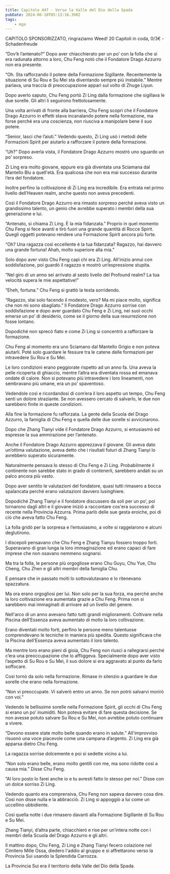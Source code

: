 ```yaml
---
title: Capitolo 447 - Verso la Valle del Dio della Spada
pubDate: 2024-06-10T05:13:16.398Z
tags:
    - mga
---
```



CAPITOLO SPONSORIZZATO, ringraziamo Weed!
20 Capitoli in coda, 0/3€ 
-Schadenfreude


“Dov’è l’antenato?” Dopo aver chiacchierato per un po’ con la folla che si era radunata attorno a loro, Chu Feng notò che il Fondatore Drago Azzurro non era presente.


“Oh. Sta rafforzando il potere della Formazione Sigillante. Recentemente la situazione di Su Rou e Su Mei sta diventando sempre più instabile.” Mentre parlava, una traccia di preoccupazione apparì sul volto di Zhuge Liyun.


Dopo averlo saputo, Chu Feng portò Zi Ling dalla formazione che sigillava le due sorelle. Gli altri li seguirono frettolosamente.


Una volta arrivati di fronte alla barriera, Chu Feng scoprì che il Fondatore Drago Azzurro in effetti stava incanalando potere nella formazione, ma forse perché era una coscienza, non riusciva a manipolare bene il suo potere.


“Senior, lasci che l’aiuti.” Vedendo questo, Zi Ling usò i metodi delle Formazioni Spirit per aiutarlo a rafforzare il potere della formazione.


“Uh?” Dopo averla vista, il Fondatore Drago Azzurro mostrò uno sguardo un po’ sorpreso.


Zi Ling era molto giovane, eppure era già diventata una Sciamana dal Mantello Blu a quell'età. Era qualcosa che non era mai successo durante l’era del fondatore.


Inoltre perfino la coltivazione di Zi Ling era incredibile. Era entrata nel primo livello dell’Heaven realm, anche questo non aveva precedenti.


Così il Fondatore Drago Azzurro era rimasto sorpreso perché aveva visto un grandissimo talento, un genio che avrebbe superato i membri della sua generazione e lui.


“Antenato, si chiama Zi Ling. È la mia fidanzata.” Proprio in quel momento Chu Feng si fece avanti e tirò fuori una grande quantità di Rocce Spirit. Quegli oggetti potevano rendere una Formazione Spirit ancora più forte.


“Oh? Una ragazza così eccellente è la tua fidanzata? Ragazzo, hai davvero una grande fortuna! Ahah, molto superiore alla mia.”


Solo dopo aver visto Chu Feng capì chi era Zi Ling. All'inizio annuì con soddisfazione, poi guardò il ragazzo e mostrò un’espressione stupita.


“Nel giro di un anno sei arrivato al sesto livello del Profound realm? La tua velocità supera le mie aspettative!”


“Eheh, fortuna.” Chu Feng si grattò la testa sorridendo.


“Ragazzo, stai solo facendo il modesto, vero? Ma mi piace molto, significa che non mi sono sbagliato.” Il Fondatore Drago Azzurro sorrise con soddisfazione e dopo aver guardato Chu Feng e Zi Ling, nei suoi occhi emerse un po’ di desiderio, come se il giorno della sua resurrezione non fosse lontano.


Dopodiché non sprecò fiato e come Zi Ling si concentrò a rafforzare la formazione.


Chu Feng al momento era uno Sciamano dal Mantello Grigio e non poteva aiutarli. Poté solo guardare le fessure tra le catene delle formazioni per intravedere Su Rou e Su Mei.


Le loro condizioni erano peggiorate rispetto ad un anno fa. Una aveva la pelle ricoperta di ghiaccio, mentre l’altra era diventata rossa ed emanava ondate di calore. Non si potevano più intravedere i loro lineamenti, non sembravano più umane, era un po’ spaventoso.


Vedendole così e ricordandosi di com’era il loro aspetto un tempo, Chu Feng sentì un dolore straziante. Se non avessero cercato di salvarlo, le due non sarebbero finite in queste condizioni.


Alla fine la formazione fu rafforzata. La gente della Scuola del Drago Azzurro, la famiglia di Chu Feng e quella delle due sorelle si avvicinarono.


Dopo che Zhang Tianyi vide il Fondatore Drago Azzurro, si entusiasmò ed espresse la sua ammirazione per l’antenato.


Anche il Fondatore Drago Azzurro apprezzava il giovane. Gli aveva dato un’ottima valutazione, aveva detto che i risultati futuri di Zhang Tianyi lo avrebbero superato sicuramente.


Naturalmente pensava lo stesso di Chu Feng e Zi Ling. Probabilmente il continente non sarebbe stato in grado di contenerli, sarebbero andati su un palco ancora più vasto.


Dopo aver sentito le valutazioni del fondatore, quasi tutti rimasero a bocca spalancata perché erano valutazioni davvero lusinghiere.


Dopodiché Zhang Tianyi e il fondatore discussero da soli per un po’, poi tornarono dagli altri e il giovane iniziò a raccontare cos'era successo di recente nella Provincia Azzurra. Prima parlò delle sue gesta eroiche, poi di ciò che aveva fatto Chu Feng.


La folla gridò per la sorpresa e l’entusiasmo, a volte si raggelarono e alcuni deglutirono.


I discepoli pensavano che Chu Feng e Zhang Tianyu fossero troppo forti. Superavano di gran lunga la loro immaginazione ed erano capaci di fare imprese che non osavano nemmeno sognarsi.


Ma tra la folla, le persone più orgogliose erano Chu Guyu, Chu Yue, Chu Cheng, Chu Zhen e gli altri membri della famiglia Chu.


E pensare che in passato molti lo sottovalutavano e lo ritenevano spazzatura.


Ma ora erano orgogliosi per lui. Non solo per la sua forza, ma perché anche la loro coltivazione era aumentata grazie a Chu Feng. Prima non si sarebbero mai immaginati di arrivare ad un livello del genere.


Nell'arco di un anno avevano fatto tutti grandi miglioramenti. Coltivare nella Piscina dell’Essenza aveva aumentato di molto la loro coltivazione.


Erano diventati molto forti, perfino le persone meno talentuose comprendevano le tecniche in maniera più spedita. Questo significava che la Piscina dell’Essenza aveva aumentato il loro talento.


Ma mentre loro erano pieni di gioia, Chu Feng non riuscì a rallegrarsi perché c’era una preoccupazione che lo affliggeva. Specialmente dopo aver visto l’aspetto di Su Rou e Su Mei, il suo dolore si era aggravato al punto da farlo soffocare.


Così tornò da solo nella formazione. Rimase in silenzio a guardare le due sorelle che erano nella formazione.


“Non vi preoccupate. Vi salverò entro un anno. Se non potrò salvarvi morirò con voi.”


Vedendo le bellissime sorelle nella Formazione Spirit, gli occhi di Chu Feng si erano un po’ inumiditi. Non poteva evitare di fare questa decisione. Se non avesse potuto salvare Su Rou e Su Mei, non avrebbe potuto continuare a vivere.


“Devono essere state molto belle quando erano in salute.” All'improvviso risuonò una voce piacevole come una campana d’argento. Zi Ling era già apparsa dietro Chu Feng.


La ragazza sorrise dolcemente e poi si sedette vicino a lui.


“Non solo erano belle, erano molto gentili con me, ma sono ridotte così a causa mia.” Disse Chu Feng.


“Al loro posto lo farei anche io e tu avresti fatto lo stesso per noi.” Disse con un dolce sorriso Zi Ling.


Vedendo quanto era comprensiva, Chu Feng non sapeva davvero cosa dire. Così non disse nulla e la abbracciò. Zi Ling si appoggiò a lui come un uccellino ubbidiente.


Così quella notte i due rimasero davanti alla Formazione Sigillante di Su Rou e Su Mei.


Zhang Tianyi, d’altra parte, chiacchierò e rise per un’intera notte con i membri della Scuola del Drago Azzurro e gli altri.


Il mattino dopo, Chu Feng, Zi Ling e Zhang Tianyi fecero colazione nel Cimitero Mille Ossa, diedero l'addio al gruppo e si affrettarono verso la Provincia Sui usando la Splendida Carrozza.


La Provincia Sui era il territorio della Valle del Dio della Spada.



